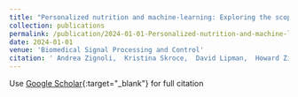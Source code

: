 ```yaml
---
title: "Personalized nutrition and machine-learning: Exploring the scope of continuous glucose monitoring in healthy individuals in uncontrolled settings"
collection: publications
permalink: /publication/2024-01-01-Personalized-nutrition-and-machine-learning-Exploring-the-scope-of-continuous-glucose-monitoring-in-healthy-individuals-in-uncontrolled-settings
date: 2024-01-01
venue: 'Biomedical Signal Processing and Control'
citation: ' Andrea Zignoli,  Kristina Skroce,  David Lipman,  Howard Zisser, &quot;Personalized nutrition and machine-learning: Exploring the scope of continuous glucose monitoring in healthy individuals in uncontrolled settings.&quot; Biomedical Signal Processing and Control, 2024.'
---
```

Use [Google Scholar](https://scholar.google.com/scholar?q=Personalized+nutrition+and+machine+learning:+Exploring+the+scope+of+continuous+glucose+monitoring+in+healthy+individuals+in+uncontrolled+settings){:target="_blank"} for full citation